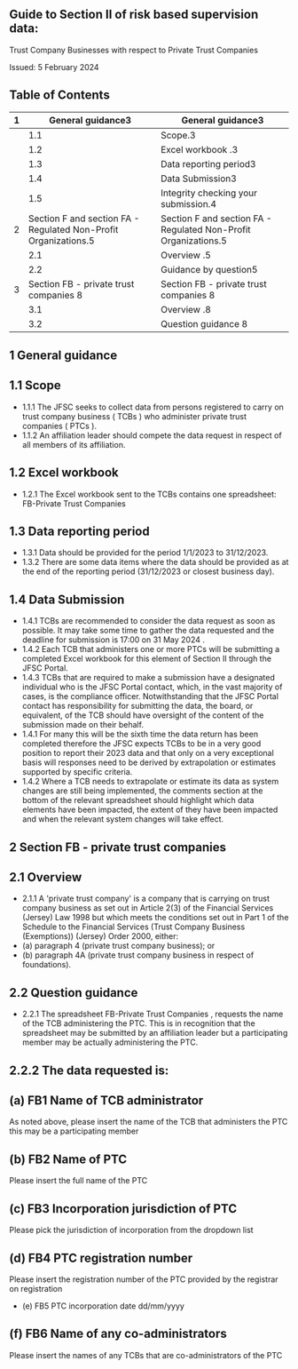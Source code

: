 
## Guide to Section II of risk based supervision data:

Trust Company Businesses with respect to Private Trust Companies

Issued: 5 February 2024

## Table of Contents

| 1   | General guidance3   | General guidance3                       |
|-----|-----------------------------------------------------------------------------------------------------------|-------------------------------------------------------------------------------------------------------------------------------|
|     | 1.1                                                                                                       | Scope.3 |
|     | 1.2                                                                                                       | Excel workbook .3       |
|     | 1.3                                                                                                       | Data reporting period3          |
|     | 1.4                                                                                                       | Data Submission3        |
|     | 1.5                                                                                                       | Integrity checking your submission.4                  |
| 2   | Section F and section FA - Regulated Non-Profit Organizations.5                           | Section F and section FA - Regulated Non-Profit Organizations.5                                               |
|     | 2.1                                                                                                       | Overview .5   |
|     | 2.2                                                                                                       | Guidance by question5           |
| 3   | Section FB - private trust companies 8            | Section FB - private trust companies 8                                |
|     | 3.1                                                                                                       | Overview .8   |
|     | 3.2                                                                                                       | Question guidance 8         |

## 1 General guidance

## 1.1 Scope

- 1.1.1 The JFSC seeks to collect data from persons registered to carry on trust company business ( TCBs ) who administer private trust companies ( PTCs ).
- 1.1.2 An affiliation leader should compete the data request in respect of all members of its affiliation.

## 1.2 Excel workbook

- 1.2.1 The Excel workbook sent to the TCBs contains one spreadsheet: FB-Private Trust Companies

## 1.3 Data reporting period

- 1.3.1 Data should be provided for the period 1/1/2023 to 31/12/2023.
- 1.3.2 There are some data items where the data should be provided as at the end of the reporting period (31/12/2023 or closest business day).

## 1.4 Data Submission

- 1.4.1 TCBs are recommended to consider the data request as soon as possible. It may take some time to gather the data requested and the deadline for submission is 17:00 on 31 May 2024 .
- 1.4.2 Each TCB that administers one or more PTCs will be submitting a completed Excel workbook for this element of Section II through the JFSC Portal.
- 1.4.3 TCBs that are required to make a submission have a designated individual who is the JFSC Portal contact, which, in the vast majority of cases, is the compliance officer. Notwithstanding that the JFSC Portal contact has responsibility for submitting the data, the board, or equivalent, of the TCB should have oversight of the content of the submission made on their behalf.
- 1.4.1 For many this will be the sixth time the data return has been completed therefore the JFSC expects TCBs to be in a very good position to report their 2023 data and that only on a very exceptional basis will responses need to be derived by extrapolation or estimates supported by specific criteria.
- 1.4.2 Where a TCB needs to extrapolate or estimate its data as system changes are still being implemented, the comments section at the bottom of the relevant spreadsheet should highlight which data elements have been impacted, the extent of they have been impacted and when the relevant system changes will take effect.

## 2 Section FB - private trust companies

## 2.1 Overview

- 2.1.1 A 'private trust company' is a company that is carrying on trust company business as set out in Article 2(3) of the Financial Services (Jersey) Law 1998 but which meets the conditions set out in Part 1 of the Schedule to the Financial Services (Trust Company Business (Exemptions)) (Jersey) Order 2000, either:
- (a) paragraph 4 (private trust company business); or
- (b) paragraph 4A (private trust company business in respect of foundations).

## 2.2 Question guidance

- 2.2.1 The spreadsheet FB-Private Trust Companies , requests the name of the TCB administering the PTC. This is in recognition that the spreadsheet may be submitted by an affiliation leader but a participating member may be actually administering the PTC.

## 2.2.2 The data requested is:

## (a) FB1 Name of TCB administrator

As noted above, please insert the name of the TCB that administers the PTC this may be a participating member

## (b) FB2 Name of PTC

Please insert the full name of the PTC

## (c) FB3 Incorporation jurisdiction of PTC

Please pick the jurisdiction of incorporation from the dropdown list

## (d) FB4 PTC registration number

Please insert the registration number of the PTC provided by the registrar on registration

- (e) FB5 PTC incorporation date dd/mm/yyyy

## (f) FB6 Name of any co-administrators

Please insert the names of any TCBs that are co-administrators of the PTC